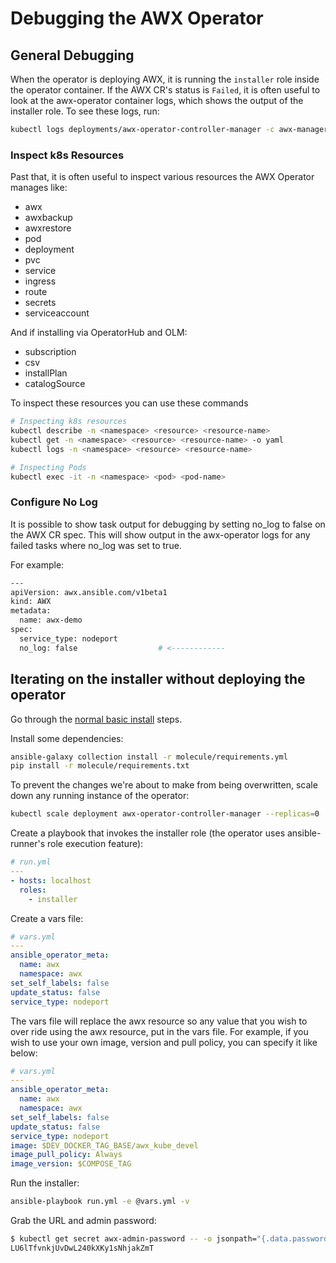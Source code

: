 # Debugging the AWX Operator

## General Debugging

When the operator is deploying AWX, it is running the `installer` role inside the operator container. If the AWX CR's status is `Failed`, it is often useful to look at the awx-operator container logs, which shows the output of the installer role. To see these logs, run:

```sh
kubectl logs deployments/awx-operator-controller-manager -c awx-manager -f
```

### Inspect k8s Resources

Past that, it is often useful to inspect various resources the AWX Operator manages like:

* awx
* awxbackup
* awxrestore
* pod
* deployment
* pvc
* service
* ingress
* route
* secrets
* serviceaccount

And if installing via OperatorHub and OLM:

* subscription
* csv
* installPlan
* catalogSource

To inspect these resources you can use these commands

```sh
# Inspecting k8s resources
kubectl describe -n <namespace> <resource> <resource-name>
kubectl get -n <namespace> <resource> <resource-name> -o yaml
kubectl logs -n <namespace> <resource> <resource-name>

# Inspecting Pods
kubectl exec -it -n <namespace> <pod> <pod-name>
```

### Configure No Log

It is possible to show task output for debugging by setting no_log to false on the AWX CR spec.
This will show output in the awx-operator logs for any failed tasks where no_log was set to true.

For example:

```sh
---
apiVersion: awx.ansible.com/v1beta1
kind: AWX
metadata:
  name: awx-demo
spec:
  service_type: nodeport
  no_log: false                  # <------------

```

## Iterating on the installer without deploying the operator

Go through the [normal basic install](../installation/basic-install.md) steps.

Install some dependencies:

```sh
ansible-galaxy collection install -r molecule/requirements.yml
pip install -r molecule/requirements.txt
```

To prevent the changes we're about to make from being overwritten, scale down any running instance of the operator:

```sh
kubectl scale deployment awx-operator-controller-manager --replicas=0
```

Create a playbook that invokes the installer role (the operator uses ansible-runner's role execution feature):

```yaml
# run.yml
---
- hosts: localhost
  roles:
    - installer
```

Create a vars file:

```yaml
# vars.yml
---
ansible_operator_meta:
  name: awx
  namespace: awx
set_self_labels: false
update_status: false
service_type: nodeport
```

The vars file will replace the awx resource so any value that you wish to over ride using the awx resource, put in the vars file. For example, if you wish to use your own image, version and pull policy, you can specify it like below:

```yaml
# vars.yml
---
ansible_operator_meta:
  name: awx
  namespace: awx
set_self_labels: false
update_status: false
service_type: nodeport
image: $DEV_DOCKER_TAG_BASE/awx_kube_devel
image_pull_policy: Always
image_version: $COMPOSE_TAG
```

Run the installer:

```sh
ansible-playbook run.yml -e @vars.yml -v
```

Grab the URL and admin password:

```sh
$ kubectl get secret awx-admin-password -- -o jsonpath="{.data.password}" | base64 --decode ; echo
LU6lTfvnkjUvDwL240kXKy1sNhjakZmT
```

